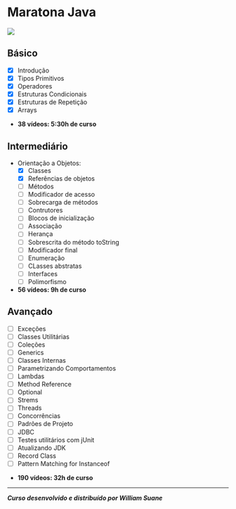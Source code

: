 # Maratona Java

<img src=https://img.shields.io/badge/completion-17%25-green>



## Básico

- [x] Introdução
- [x] Tipos Primitivos
- [x] Operadores
- [x] Estruturas Condicionais
- [x] Estruturas de Repetição
- [x] Arrays

- **38 vídeos: 5:30h de curso**



## Intermediário

- Orientação a Objetos:
  - [x] Classes
  - [x] Referências de objetos
  - [ ] Métodos
  - [ ] Modificador de acesso
  - [ ] Sobrecarga de métodos
  - [ ] Contrutores
  - [ ] Blocos de inicialização
  - [ ] Associação
  - [ ] Herança
  - [ ] Sobrescrita do método toString
  - [ ] Modificador final
  - [ ] Enumeração
  - [ ] CLasses abstratas
  - [ ] Interfaces
  - [ ] Polimorfismo 

- **56 vídeos: 9h de curso**



## Avançado

- [ ] Exceções
- [ ] Classes Utilitárias
- [ ] Coleções
- [ ] Generics
- [ ] Classes Internas
- [ ] Parametrizando Comportamentos
- [ ] Lambdas
- [ ] Method Reference
- [ ] Optional
- [ ] Strems
- [ ] Threads
- [ ] Concorrências
- [ ] Padrões de Projeto
- [ ] JDBC
- [ ] Testes utilitários com jUnit
- [ ] Atualizando JDK
- [ ] Record Class
- [ ] Pattern Matching for Instanceof

- **190 vídeos: 32h de curso**

---

**_Curso desenvolvido e distribuído por William Suane_**
